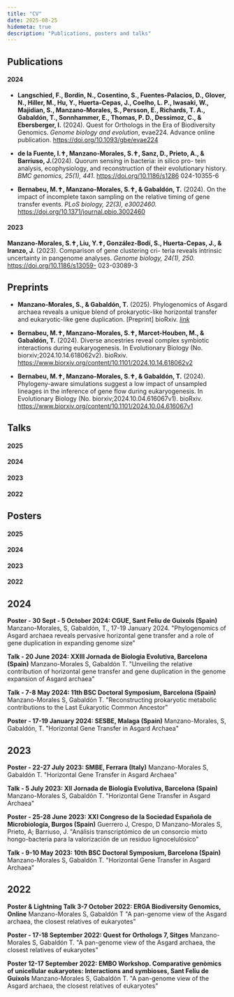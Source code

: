 ```yaml
---
title: "CV"
date: 2025-08-25
hidemeta: true
description: "Publications, posters and talks"
---
```



## Publications

#### 2024

* **Langschied, F., Bordin, N., Cosentino, S., Fuentes-Palacios, D., Glover, N., Hiller, M., Hu, Y., Huerta-Cepas, J., Coelho, L. P., Iwasaki, W., Majidian, S., Manzano-Morales, S., Persson, E., Richards, T. A., Gabaldón, T., Sonnhammer, E., Thomas, P. D., Dessimoz, C., & Ebersberger, I.** (2024). Quest for Orthologs in the Era of Biodiversity Genomics. _Genome biology and evolution_, evae224. Advance online publication. https://doi.org/10.1093/gbe/evae224

* **de la Fuente, I.✝, Manzano-Morales, S.✝, Sanz, D., Prieto, A., & Barriuso, J.**(2024). Quorum sensing in bacteria: in silico pro-
tein analysis, ecophysiology, and reconstruction of their evolutionary history. _BMC genomics, 25(1), 441_. https://doi.org/10.1186/s1286
024-10355-6

* **Bernabeu, M.✝, Manzano-Morales, S.✝, & Gabaldón, T.** (2024). On the impact of incomplete taxon sampling on the relative timing of gene transfer events. _PLoS biology, 22(3), e3002460._ https://doi.org/10.1371/journal.pbio.3002460

#### 2023

**Manzano-Morales, S.✝, Liu, Y.✝, González-Bodí, S., Huerta-Cepas, J., & Iranzo, J.** (2023). Comparison of gene clustering cri-
teria reveals intrinsic uncertainty in pangenome analyses. _Genome biology, 24(1), 250._ https://doi.org/10.1186/s13059-
023-03089-3

## Preprints


* **Manzano-Morales, S., & Gabaldón, T.** (2025). Phylogenomics of Asgard archaea reveals a unique blend of prokaryotic-like horizontal transfer and eukaryotic-like gene duplication. [Preprint]  bioRxiv. [<i class="material-icons">link</i>](https://www.biorxiv.org/content/10.1101/2024.10.04.616067v1)

* **Bernabeu, M.✝, Manzano-Morales, S.✝, Marcet-Houben, M., & Gabaldón, T.** (2024). Diverse ancestries reveal complex symbiotic interactions during eukaryogenesis. In Evolutionary Biology (No. biorxiv;2024.10.14.618062v2). bioRxiv. https://www.biorxiv.org/content/10.1101/2024.10.14.618062v2

* **Bernabeu, M.✝, Manzano-Morales, S.✝, & Gabaldón, T.** (2024). Phylogeny-aware simulations suggest a low impact of unsampled lineages in the inference of gene flow during eukaryogenesis. In Evolutionary Biology (No. biorxiv;2024.10.04.616067v1). bioRxiv. https://www.biorxiv.org/content/10.1101/2024.10.04.616067v1

## Talks

#### 2025

#### 2024

#### 2023

#### 2022


## Posters

#### 2025

#### 2024

#### 2023

#### 2022





## 2024 
**Poster - 30 Sept - 5 October 2024: CGUE, Sant Feliu de Guixols (Spain)**
Manzano-Morales, S, Gabaldón, T., 17-19 January 2024. "Phylogenomics of Asgard archaea reveals pervasive horizontal gene transfer and a role of gene duplication in expanding genome size"

**Talk - 20 June 2024: XXIII Jornada de Biologia Evolutiva, Barcelona (Spain)**
Manzano-Morales S, Gabaldón T. "Unveiling the relative contribution of horizontal gene transfer and gene duplication in the genome expansion of Asgard archaea"

**Talk - 7-8 May 2024: 11th BSC Doctoral Symposium, Barcelona (Spain)**
Manzano-Morales S, Gabaldón T. "Reconstructing prokaryotic metabolic contributions to the Last Eukaryotic Common Ancestor"

**Poster - 17-19 January 2024: SESBE, Malaga (Spain)**
Manzano-Morales, S, Gabaldón, T. "Horizontal Gene Transfer in Asgard Archaea"


## 2023

**Poster - 22-27 July 2023: SMBE, Ferrara (Italy)**
Manzano-Morales S, Gabaldón T. "Horizontal Gene Transfer in Asgard Archaea"

**Talk - 5 July 2023: XII Jornada de Biología Evolutiva, Barcelona (Spain)**
Manzano-Morales S, Gabaldón T. "Horizontal Gene Transfer in Asgard Archaea"

**Poster - 25-28 June 2023: XXI Congreso de la Sociedad Española de Microbiología, Burgos (Spain)**
Guerrero J, Crespo, D Manzano-Morales S, Prieto, A; Barriuso, J. "Análisis transcriptómico de un consorcio mixto hongo-bacteria para la valorización de un residuo lignocelulósico"

**Talk - 9-10 May 2023: 10th BSC Doctoral Symposium, Barcelona (Spain)**
Manzano-Morales S, Gabaldón T. "Horizontal Gene Transfer in Asgard Archaea"

## 2022

**Poster & Lightning Talk 3-7 October 2022: ERGA Biodiversity Genomics, Online**
Manzano-Morales S, Gabaldón T "A pan-genome view of the Asgard archaea, the closest relatives of eukaryotes"


**Poster - 17-18 September 2022: Quest for Orthologs 7, Sitges**
Manzano-Morales S, Gabaldón T. "A pan-genome view of the Asgard archaea, the closest relatives of eukaryotes"


**Poster 12-17 September 2022: EMBO Workshop. Comparative genòmics of unicellular eukaryotes: Interactions and symbioses, Sant Feliu de Guixols**
Manzano-Morales S, Gabaldón T. "A pan-genome view of the Asgard archaea, the closest relatives of eukaryotes"
